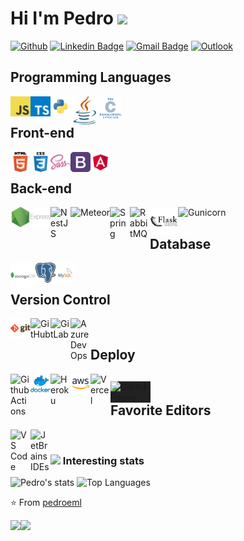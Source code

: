 # Hi I'm Pedro <img src="https://media.giphy.com/media/WUlplcMpOCEmTGBtBW/giphy.gif" width="50"> 

[![Github](https://img.shields.io/github/followers/pedroeml?label=Follow&style=social)](https://github.com/pedroeml)
[![Linkedin Badge](https://img.shields.io/badge/-LinkedIn-blue?style=flat-square&logo=Linkedin&logoColor=white&link=https://www.linkedin.com/in/pedro-elpidio-melha-lemos/)](https://www.linkedin.com/in/pedro-elpidio-melha-lemos/)
[![Gmail Badge](https://img.shields.io/badge/-Gmail-c14438?style=flat-square&logo=Gmail&logoColor=white&link=mailto:pedroemlemos@gmail.com)](mailto:pedroemlemos@gmail.com)
[![Outlook](https://img.shields.io/badge/-Outlook-0078D4?style=flat&logo=Microsoft-Outlook&logoColor=white)](mailto:pedroeml@outlook.com)

## Programming Languages

<img align="left" alt="JavaScript" width="32" src="https://raw.githubusercontent.com/github/explore/80688e429a7d4ef2fca1e82350fe8e3517d3494d/topics/javascript/javascript.png" />
<img align="left" alt="TypeScript" width="32" src="https://raw.githubusercontent.com/github/explore/80688e429a7d4ef2fca1e82350fe8e3517d3494d/topics/typescript/typescript.png" />
<img align="left" alt="Python" width="32" src="https://raw.githubusercontent.com/github/explore/80688e429a7d4ef2fca1e82350fe8e3517d3494d/topics/python/python.png" />
<img align="left" alt="Java" width="45" src="https://raw.githubusercontent.com/github/explore/80688e429a7d4ef2fca1e82350fe8e3517d3494d/topics/java/java.png" />
<img align="left" alt="C/C++" width="38" src="https://raw.githubusercontent.com/github/explore/80688e429a7d4ef2fca1e82350fe8e3517d3494d/topics/c/c.png" />

<br />

## Front-end

<img align="left" alt="HTML" width="32" src="https://raw.githubusercontent.com/github/explore/80688e429a7d4ef2fca1e82350fe8e3517d3494d/topics/html/html.png" />
<img align="left" alt="CSS" width="32" src="https://raw.githubusercontent.com/github/explore/80688e429a7d4ef2fca1e82350fe8e3517d3494d/topics/css/css.png" />
<img align="left" alt="Sass" width="32" src="https://raw.githubusercontent.com/github/explore/80688e429a7d4ef2fca1e82350fe8e3517d3494d/topics/sass/sass.png" />
<img align="left" alt="Bootstrap" width="32" src="https://raw.githubusercontent.com/github/explore/80688e429a7d4ef2fca1e82350fe8e3517d3494d/topics/bootstrap/bootstrap.png" />
<img align="left" alt="Angular" width="32" src="https://raw.githubusercontent.com/github/explore/80688e429a7d4ef2fca1e82350fe8e3517d3494d/topics/angular/angular.png" />

<br />

## Back-end

<img align="left" alt="Node.js" width="32" src="https://raw.githubusercontent.com/github/explore/80688e429a7d4ef2fca1e82350fe8e3517d3494d/topics/nodejs/nodejs.png" />
<img align="left" alt="Express" width="32" src="https://raw.githubusercontent.com/github/explore/80688e429a7d4ef2fca1e82350fe8e3517d3494d/topics/express/express.png" />
<img align="left" alt="NestJS" width="32" src="https://camo.githubusercontent.com/c4fd9ae4b5274b73d4d51c42263409ce74572040/68747470733a2f2f6e6573746a732e636f6d2f696d672f6c6f676f2d736d616c6c2e737667" />
<img align="left" alt="Meteor" height="24" src="https://user-images.githubusercontent.com/841294/26841702-0902bbee-4af3-11e7-9805-0618da66a246.png" />
<img align="left" alt="Spring" width="32" src="https://avatars0.githubusercontent.com/u/317776?s=200&v=4" />
<img align="left" alt="RabbitMQ" width="32" src="https://avatars0.githubusercontent.com/u/96669?s=200&v=4" />
<img align="left" alt="Flask" width="45" src="https://raw.githubusercontent.com/github/explore/80688e429a7d4ef2fca1e82350fe8e3517d3494d/topics/flask/flask.png" />
<img align="left" alt="Gunicorn" width="110" src="https://gunicorn.org/images/logo.jpg" />

<br />

## Database

<img align="left" alt="MongoDB" width="40" src="https://raw.githubusercontent.com/github/explore/80688e429a7d4ef2fca1e82350fe8e3517d3494d/topics/mongodb/mongodb.png" />
<img align="left" alt="PostgreSQL" width="32" src="https://raw.githubusercontent.com/github/explore/80688e429a7d4ef2fca1e82350fe8e3517d3494d/topics/postgresql/postgresql.png" />
<img align="left" alt="MySQL" width="32" src="https://raw.githubusercontent.com/github/explore/80688e429a7d4ef2fca1e82350fe8e3517d3494d/topics/mysql/mysql.png" />

<br />

## Version Control

<img align="left" alt="Git" width="32" src="https://raw.githubusercontent.com/github/explore/80688e429a7d4ef2fca1e82350fe8e3517d3494d/topics/git/git.png" />
<img align="left" alt="GitHub" width="32" src="https://cdn.jsdelivr.net/npm/simple-icons@v3/icons/github.svg" />
<img align="left" alt="GitLab" width="32" src="https://cdn.jsdelivr.net/npm/simple-icons@v3/icons/gitlab.svg" />
<img align="left" alt="Azure DevOps" width="32" src="https://www.forecast.app/hubfs/New%20Website%20/integrations-logos/Azure%20DevOps.png" />

<br />

## Deploy

<img align="left" alt="Github Actions" width="32" src="https://avatars0.githubusercontent.com/u/44036562?s=100&v=4" />
<img align="left" alt="Docker" width="32" src="https://raw.githubusercontent.com/github/explore/80688e429a7d4ef2fca1e82350fe8e3517d3494d/topics/docker/docker.png" />
<img align="left" alt="Heroku" width="32" src="https://avatars3.githubusercontent.com/u/23211?s=200&v=4" />
<img align="left" alt="AWS" width="32" src="https://raw.githubusercontent.com/github/explore/fbceb94436312b6dacde68d122a5b9c7d11f9524/topics/aws/aws.png" />
<img align="left" alt="Vercel" width="32" src="https://avatars1.githubusercontent.com/u/14985020?s=200&v=4" />
<img align="left" alt="GitHub Pages" style="background-color: #222; margin-top:12px" width="64" src="https://pages.github.com/images/logo.svg" />

<br />

## Favorite Editors

<img align="left" alt="VS Code" width="32" src="https://media.githubusercontent.com/media/microsoft/vscode-docs/master/images/logo-stable.png" />
<img align="left" alt="JetBrains IDEs" width="32" src="https://avatars0.githubusercontent.com/u/878437?s=200&v=4" />

<br />

### <img src="https://media.giphy.com/media/VgCDAzcKvsR6OM0uWg/giphy.gif" width="50"> Interesting stats

![Pedro's stats](https://github-readme-stats.vercel.app/api?username=pedroeml&show_icons=true)
![Top Languages](https://github-readme-stats.vercel.app/api/top-langs/?username=pedroeml&layout=compact)

⭐️ From [pedroeml](https://github.com/pedroeml)

<a href="https://github.com/pedroeml/dragons-crud">
  <img align="left" src="https://github-readme-stats.vercel.app/api/pin/?username=pedroeml&repo=dragons-crud" />
</a>

<a href="https://github.com/pedroeml/movies-client">
  <img align="left" src="https://github-readme-stats.vercel.app/api/pin/?username=pedroeml&repo=movies-client" />
</a>

